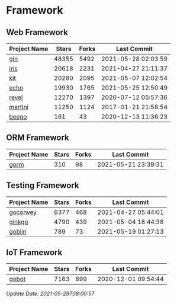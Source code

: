 # Framework

## Web Framework
| Project Name | Stars | Forks | Last Commit |
| ------------ | ----- | ----- | ----------- |
| [gin](https://github.com/gin-gonic/gin) | 48355 | 5492 | 2021-05-28 02:03:59 |
| [iris](https://github.com/kataras/iris) | 20618 | 2231 | 2021-04-27 21:11:37 |
| [kit](https://github.com/go-kit/kit) | 20280 | 2095 | 2021-05-07 12:02:54 |
| [echo](https://github.com/labstack/echo) | 19930 | 1765 | 2021-05-25 12:50:49 |
| [revel](https://github.com/revel/revel) | 12270 | 1397 | 2020-07-12 05:57:36 |
| [martini](https://github.com/go-martini/martini) | 11250 | 1124 | 2017-01-21 21:58:54 |
| [beego](https://github.com/astaxie/beego) | 161 | 43 | 2020-12-13 11:36:23 |

## ORM Framework
| Project Name | Stars | Forks | Last Commit |
| ------------ | ----- | ----- | ----------- |
| [gorm](https://github.com/jinzhu/gorm) | 310 | 98 | 2021-05-21 23:39:31 |

## Testing Framework
| Project Name | Stars | Forks | Last Commit |
| ------------ | ----- | ----- | ----------- |
| [goconvey](https://github.com/smartystreets/goconvey) | 6377 | 468 | 2021-04-27 05:44:01 |
| [ginkgo](https://github.com/onsi/ginkgo) | 4790 | 439 | 2021-05-04 18:44:38 |
| [goblin](https://github.com/franela/goblin) | 789 | 73 | 2021-05-19 01:27:13 |

## IoT Framework
| Project Name | Stars | Forks | Last Commit |
| ------------ | ----- | ----- | ----------- |
| [gobot](https://github.com/hybridgroup/gobot) | 7163 | 899 | 2020-12-01 09:54:44 |

*Update Date: 2021-05-28T08:00:57*